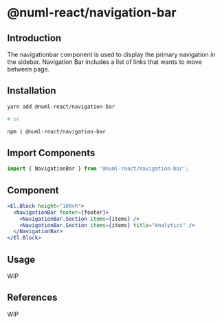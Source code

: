 # @numl-react/navigation-bar

## Introduction

The navigationbar component is used to display the primary navigation in the sidebar. Navigation Bar includes a list of links that wants to move between page.

## Installation

```sh
yarn add @numl-react/navigation-bar

# or

npm i @numl-react/navigation-bar
```

## Import Components

```jsx
import { NavigationBar } from '@numl-react/navigation-bar';
```

## Component

```jsx
<El.Block height="100vh">
  <NavigationBar footer={footer}>
    <NavigationBar.Section items={items} />
    <NavigationBar.Section items={items} title="Analytics" />
  </NavigationBar>
</El.Block>
```

## Usage

WIP

## References

WIP

